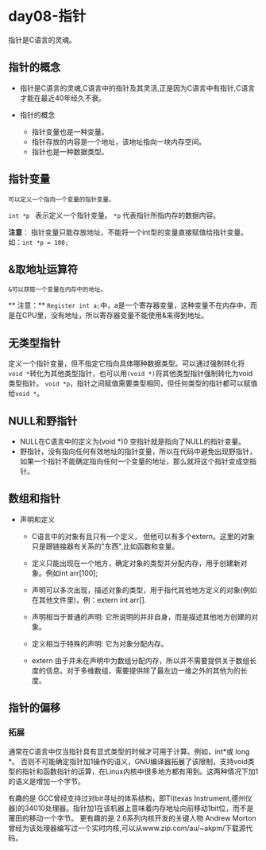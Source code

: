 # day08-指针

指针是C语言的灵魂。


## 指针的概念

* 指针是C语言的灵魂,C语言中的指针及其灵活,正是因为C语言中有指针,C语言才能在最近40年经久不衰。

* 指针的概念
    * 指针变量也是一种变量。
    * 指针存放的内容是一个地址，该地址指向一块内存空间。
    * 指针也是一种数据类型。
    
    
## 指针变量

    可以定义一个指向一个变量的指针变量。
    
`int *p ` 表示定义一个指针变量。
`*p` 代表指针所指内存的数据内容。

**注意**： 指针变量只能存放地址，不能将一个int型的变量直接赋值给指针变量。如：`int *p = 100;`
    
    
## &取地址运算符
    &可以获取一个变量在内存中的地址。
 
**    注意：**   `Register int a;`中，a是一个寄存器变量，这种变量不在内存中，而是在CPU里，没有地址，所以寄存器变量不能使用&来得到地址。

## 无类型指针
定义一个指针变量，但不指定它指向具体哪种数据类型。可以通过强制转化将`void *`转化为其他类型指针，也可以用`(void *)`将其他类型指针强制转化为void类型指针。
`void *p`，指针之间赋值需要类型相同，但任何类型的指针都可以赋值给`void *`。


## NULL和野指针
* NULL在C语言中的定义为(void *)0
    空指针就是指向了NULL的指针变量。
* 野指针，没有指向任何有效地址的指针变量，所以在代码中避免出现野指针，如果一个指针不能确定指向任何一个变量的地址，那么就将这个指针变成空指针。




## 数组和指针

* 声明和定义

    - C语言中的对象有且只有一个定义， 但他可以有多个extern。这里的对象只是跟链接器有关系的"东西",比如函数和变量。
    - 定义只能出现在一个地方，确定对象的类型并分配内存，用于创建新对象。例如int arr[100];
    - 声明可以多次出现，描述对象的类型，用于指代其他地方定义的对象(例如在其他文件里)，例：extern int arr[].
    - 声明相当于普通的声明: 它所说明的并非自身，而是描述其他地方创建的对象。
    - 定义相当于特殊的声明: 它为对象分配内存。

    - extern 由于并未在声明中为数组分配内存，所以并不需要提供关于数组长度的信息。对于多维数组，需要提供除了最左边一维之外的其他为的长度。
    
    
## 指针的偏移

### 拓展
通常在C语言中仅当指针具有显式类型的时候才可用于计算。例如，int*或 long *。
否则不可能确定指针加1操作的语义，GNU编译器拓展了该限制，支持void类型的指针和函数指针的运算，在Linux内核中很多地方都有用到。这两种情况下加1的语义是增加一个字节。

有趣的是 GCC曾经支持过对bit寻址的体系结构，即TI(texas Instrument,德州仪器)的34010处理器。指针加1在该机器上意味着内存地址向前移动1bit位，而不是莆田的移动一个字节。
更有趣的是 2.6系列内核开发的关键人物 Andrew Morton曾经为该处理器编写过一个实时内核,可以从www.zip.com/au/~akpm/下载源代码。


